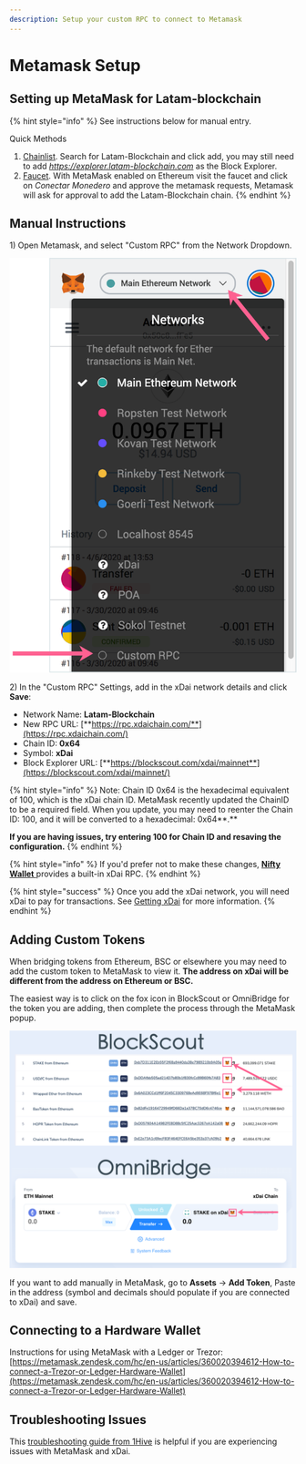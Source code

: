 ```yaml
---
description: Setup your custom RPC to connect to Metamask
---
```


# Metamask Setup


## Setting up MetaMask for Latam-blockchain

{% hint style="info" %}
See instructions below for manual entry.

Quick Methods

1. [Chainlist](https://chainlist.org/). Search for Latam-Blockchain and click add, you may still need to add _https://explorer.latam-blockchain.com_ as the Block Explorer.
2. [Faucet](https://app.sushi.com/swap). With MetaMask enabled on Ethereum visit the faucet and click on _Conectar Monedero_ and approve the metamask requests, Metamask will ask for approval to add the Latam-Blockchain chain.
{% endhint %}

## Manual Instructions

1\) Open Metamask, and select "Custom RPC" from the Network Dropdown.

![](../../../.gitbook/assets/custom-rpc.png)

2\) In the "Custom RPC" Settings, add in the xDai network details and click **Save**:

* Network Name: **Latam-Blockchain**
* New RPC URL: [**https://rpc.xdaichain.com/**](https://rpc.xdaichain.com/)
* Chain ID: **0x64**
* Symbol: **xDai**
* Block Explorer URL: [**https://blockscout.com/xdai/mainnet**](https://blockscout.com/xdai/mainnet/)

{% hint style="info" %}
Note: Chain ID 0x64 is the hexadecimal equivalent of 100, which is the xDai chain ID. MetaMask recently updated the ChainID to be a required field. When you update, you may need to reenter the Chain ID: 100, and it will be converted to a hexadecimal: 0x64**.**

**If you are having issues, try entering 100 for Chain ID and resaving the configuration.**
{% endhint %}

{% hint style="info" %}
If you'd prefer not to make these changes, [**Nifty Wallet** ](https://chrome.google.com/webstore/detail/nifty-wallet/jbdaocneiiinmjbjlgalhcelgbejmnid)provides a built-in xDai RPC.
{% endhint %}

{% hint style="success" %}
Once you add the xDai network, you will need xDai to pay for transactions. See [Getting xDai](../../get-xdai-tokens/) for more information.
{% endhint %}

## Adding Custom Tokens

When bridging tokens from Ethereum, BSC or elsewhere you may need to add the custom token to MetaMask to view it. **The address on xDai will be different from the address on Ethereum or BSC.**

The easiest way is to click on the fox icon in BlockScout or OmniBridge for the token you are adding, then complete the process through the MetaMask popup.

![](../../../.gitbook/assets/foxes%20%282%29%20%282%29%20%282%29%20%282%29%20%282%29%20%282%29%20%282%29%20%282%29%20%282%29%20%282%29.png)

If you want to add manually in MetaMask, go to **Assets** -&gt; **Add Token**, Paste in the address \(symbol and decimals should populate if you are connected to xDai\) and save.

## Connecting to a Hardware Wallet

Instructions for using MetaMask with a Ledger or Trezor: [https://metamask.zendesk.com/hc/en-us/articles/360020394612-How-to-connect-a-Trezor-or-Ledger-Hardware-Wallet](https://metamask.zendesk.com/hc/en-us/articles/360020394612-How-to-connect-a-Trezor-or-Ledger-Hardware-Wallet)

## Troubleshooting Issues

This [troubleshooting guide from 1Hive](https://forum.1hive.org/t/troubleshooting-problems-on-metamask/215) is helpful if you are experiencing issues with MetaMask and xDai.

